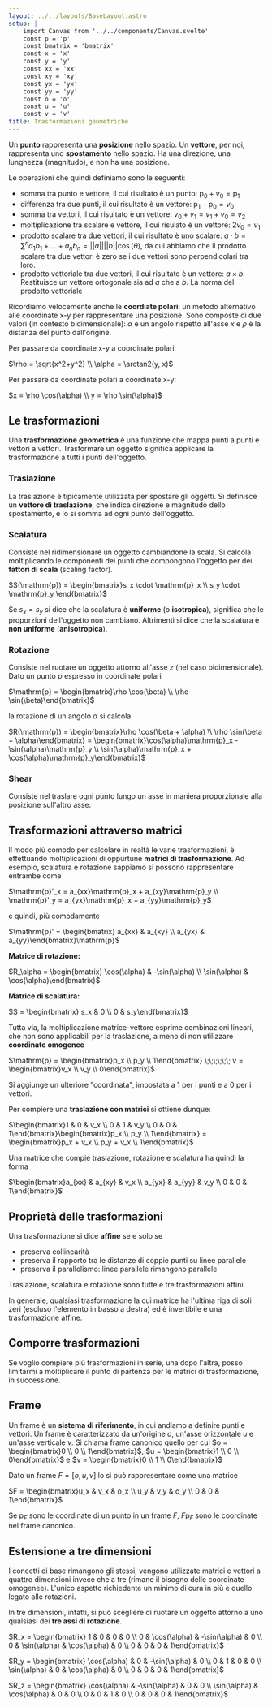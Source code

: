 ```yaml
---
layout: ../../layouts/BaseLayout.astro
setup: |
    import Canvas from '../../components/Canvas.svelte'
    const p = 'p'
    const bmatrix = 'bmatrix'
    const x = 'x'
    const y = 'y'
    const xx = 'xx'
    const xy = 'xy'
    const yx = 'yx'
    const yy = 'yy'
    const o = 'o'
    const u = 'u'
    const v = 'v'
title: Trasformazioni geometriche
---
```


Un **punto** rappresenta una **posizione** nello spazio. Un **vettore**, per noi, rappresenta uno **spostamento** nello spazio. Ha una direzione, una lunghezza (magnitudo), e non ha una posizione.

Le operazioni che quindi definiamo sono le seguenti:
- somma tra punto e vettore, il cui risultato è un punto: $\mathrm{p}_0 + v_0 = \mathrm{p}_1$
- differenza tra due punti, il cui risultato è un vettore: $\mathrm{p}_1 - \mathrm{p}_0 = v_0$
- somma tra vettori, il cui risultato è un vettore: $v_0 + v_1 = v_1 + v_0 = v_2$
- moltiplicazione tra scalare e vettore, il cui risulato è un vettore: $2v_0 = v_1$
- prodotto scalare tra due vettori, il cui risultato è uno scalare: $a \cdot b = \sum^n a_1b_1 + \ldots + a_nb_n = || a || || b || \cos(\theta)$, da cui abbiamo che il prodotto scalare tra due vettori è zero se i due vettori sono perpendicolari tra loro.
- prodotto vettoriale tra due vettori, il cui risultato è un vettore: $a \times b$. Restituisce un vettore ortogonale sia ad $a$ che a $b$. La norma del prodotto vettoriale

Ricordiamo velocemente anche le **coordiate polari**: un metodo alternativo alle coordinate x-y per rappresentare una posizione. Sono composte di due valori (in contesto bidimensionale): $\alpha$ è un angolo rispetto all'asse $x$ e $\rho$ è la distanza del punto dall'origine.

Per passare da coordinate x-y a coordinate polari:

$\rho = \sqrt{x^2+y^2} \\ \alpha = \arctan2(y, x)$

Per passare da coordinate polari a coordinate x-y:

$x = \rho \cos(\alpha) \\ y = \rho \sin(\alpha)$

## Le trasformazioni

Una **trasformazione geometrica** è una funzione che mappa punti a punti e vettori a vettori. Trasformare un oggetto significa applicare la trasformazione a tutti i punti dell'oggetto.

### Traslazione

La traslazione è tipicamente utilizzata per spostare gli oggetti. Si definisce un **vettore di traslazione**, che indica direzione e magnitudo dello spostamento, e lo si somma ad ogni punto dell'oggetto.

### Scalatura

Consiste nel ridimensionare un oggetto cambiandone la scala. Si calcola moltiplicando le componenti dei punti che compongono l'oggetto per dei **fattori di scala** (scaling factor).

$S(\mathrm{p}) = \begin{bmatrix}s_x \cdot \mathrm{p}_x \\ s_y \cdot \mathrm{p}_y \end{bmatrix}$

Se $s_x = s_y$ si dice che la scalatura è **uniforme** (o **isotropica**), significa che le proporzioni dell'oggetto non cambiano. Altrimenti si dice che la scalatura è **non uniforme** (**anisotropica**).

### Rotazione

Consiste nel ruotare un oggetto attorno all'asse $z$ (nel caso bidimensionale). Dato un punto $p$ espresso in coordinate polari

$\mathrm{p} = \begin{bmatrix}\rho \cos(\beta) \\ \rho \sin(\beta)\end{bmatrix}$

la rotazione di un angolo $\alpha$ si calcola

$R(\mathrm{p}) = \begin{bmatrix}\rho \cos(\beta + \alpha) \\ \rho \sin(\beta + \alpha)\end{bmatrix} = \begin{bmatrix}\cos(\alpha)\mathrm{p}_x - \sin(\alpha)\mathrm{p}_y \\ \sin(\alpha)\mathrm{p}_x + \cos(\alpha)\mathrm{p}_y\end{bmatrix}$

### Shear

Consiste nel traslare ogni punto lungo un asse in maniera proporzionale alla posizione sull'altro asse.

## Trasformazioni attraverso matrici

Il modo più comodo per calcolare in realtà le varie trasformazioni, è effettuando moltiplicazioni di oppurtune **matrici di trasformazione**. Ad esempio, scalatura e rotazione sappiamo si possono rappresentare entrambe come

$\mathrm{p}'_x = a_{xx}\mathrm{p}_x + a_{xy}\mathrm{p}_y \\ \mathrm{p}'_y = a_{yx}\mathrm{p}_x + a_{yy}\mathrm{p}_y$

e quindi, più comodamente

$\mathrm{p}' = \begin{bmatrix} a_{xx} & a_{xy} \\ a_{yx} & a_{yy}\end{bmatrix}\mathrm{p}$

**Matrice di rotazione:**

$R_\alpha = \begin{bmatrix} \cos(\alpha) & -\sin(\alpha) \\ \sin(\alpha) & \cos(\alpha)\end{bmatrix}$

**Matrice di scalatura:**

$S = \begin{bmatrix} s_x & 0 \\ 0 & s_y\end{bmatrix}$

Tutta via, la moltiplicazione matrice-vettore esprime combinazioni lineari, che non sono applicabili per la traslazione, a meno di non utilizzare **coordinate omogenee**

$\mathrm{p} = \begin{bmatrix}p_x \\ p_y \\ 1\end{bmatrix} \;\;\;\;\;\; v = \begin{bmatrix}v_x \\ v_y \\ 0\end{bmatrix}$

Si aggiunge un ulteriore "coordinata", impostata a 1 per i punti e a 0 per i vettori.

Per compiere una **traslazione con matrici** si ottiene dunque:

$\begin{bmatrix}1 & 0 & v_x \\ 0 & 1 & v_y \\ 0 & 0 & 1\end{bmatrix}\begin{bmatrix}p_x \\ p_y \\ 1\end{bmatrix} = \begin{bmatrix}p_x + v_x \\ p_y + v_x \\ 1\end{bmatrix}$

Una matrice che compie traslazione, rotazione e scalatura ha quindi la forma

$\begin{bmatrix}a_{xx} & a_{xy} & v_x \\ a_{yx} & a_{yy} & v_y \\ 0 & 0 & 1\end{bmatrix}$

## Proprietà delle trasformazioni

Una trasformazione si dice **affine** se e solo se
- preserva collinearità
- preserva il rapporto tra le distanze di coppie punti su linee parallele
- preserva il parallelismo: linee parallele rimangono parallele

Traslazione, scalatura e rotazione sono tutte e tre trasformazioni affini.

In generale, qualsiasi trasformazione la cui matrice ha l'ultima riga di soli zeri (escluso l'elemento in basso a destra) ed è invertibile è una trasformazione affine.

## Comporre trasformazioni

Se voglio compiere più trasformazioni in serie, una dopo l'altra, posso limitarmi a moltiplicare il punto di partenza per le matrici di trasformazione, in successione.

## Frame

Un frame è un **sistema di riferimento**, in cui andiamo a definire punti e vettori. Un frame è caratterizzato da un'origine $o$, un'asse orizzontale $u$ e un'asse verticale $v$. Si chiama frame canonico quello per cui $o = \begin{bmatrix}0 \\ 0 \\ 1\end{bmatrix}$, $u = \begin{bmatrix}1 \\ 0 \\ 0\end{bmatrix}$ e $v = \begin{bmatrix}0 \\ 1 \\ 0\end{bmatrix}$

Dato un frame $F = [o, u, v]$ lo si può rappresentare come una matrice

$F = \begin{bmatrix}u_x & v_x & o_x \\ u_y & v_y & o_y \\ 0 & 0 & 1\end{bmatrix}$

Se $\mathrm{p}_F$ sono le coordinate di un punto in un frame $F$, $F\mathrm{p}_F$ sono le coordinate nel frame canonico.

## Estensione a tre dimensioni

I concetti di base rimangono gli stessi, vengono utilizzate matrici e vettori a quattro dimensioni invece che a tre (rimane il bisogno delle coordinate omogenee). L'unico aspetto richiedente un minimo di cura in più è quello legato alle rotazioni.

In tre dimensioni, infatti, si può scegliere di ruotare un oggetto attorno a uno qualsiasi dei **tre assi di rotazione**.

$R_x = \begin{bmatrix} 1 & 0 & 0 & 0 \\ 0 & \cos(\alpha) & -\sin(\alpha) & 0 \\ 0 & \sin(\alpha) & \cos(\alpha) & 0 \\ 0 & 0 & 0 & 1\end{bmatrix}$

$R_y = \begin{bmatrix} \cos(\alpha) & 0 & -\sin(\alpha) & 0 \\ 0 & 1 & 0 & 0 \\ \sin(\alpha) & 0 & \cos(\alpha) & 0 \\ 0 & 0 & 0 & 1\end{bmatrix}$

$R_z = \begin{bmatrix} \cos(\alpha) & -\sin(\alpha) & 0 & 0 \\ \sin(\alpha) & \cos(\alpha) & 0 & 0 \\ 0 & 0 & 1 & 0 \\ 0 & 0 & 0 & 1\end{bmatrix}$